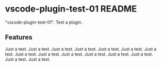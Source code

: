 # vscode-plugin-test-01 README

"vscode-plugin-test-01". Test a plugin.

## Features

Just a test. Just a test. Just a test. Just a test. Just a test. Just a test. Just a test. Just a test. Just a test. Just a test. Just a test. Just a test. Just a test. Just a test. Just a test. 